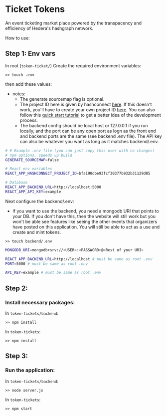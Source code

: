 # Ticket Tokens

An event ticketing market place powered by the transpacency and efficiency of Hedera's hashgraph network. 

How to use:

## Step 1: Env vars
In root (`token-ticket/`)
Create the required environment variables:
```
>> touch .env
```

then add these values:
* notes:
    * The generate sourcemap flag is optional. 
    * The project ID here is given by hashconnect [here](https://github.com/Hashpack/hashconnect/blob/main/example/react-dapp/src/services/hashconnect.ts). If this doesn't work, you'll have to create your own project ID [here](https://cloud.reown.com/sign-in). You can also follow this [quick start tutorial](https://www.npmjs.com/package/hashconnect#project-id) to get a better idea of the development process.
    * The backend config should be local host or 127.0.0.1 if you run locally, and the port can be any open port as logn as the front end and backend ports are the same (see backend .env file). The API key can also be whatever you want as long as it matches backend/.env.

```sh
# # Example .env file (you can just copy this over with no changes)
# npm options, speeds up build
GENERATE_SOURCEMAP=false

# React env variables
REACT_APP_HASHCONNECT_PROJECT_ID=bfa190dbe93fcf30377b932b31129d05

# Database
REACT_APP_BACKEND_URL=http://localhost:5000
REACT_APP_API_KEY=example
```

Next configure the backend/.env:
* If you want to use the backend, you need a mongodb URI that points to your DB. If you don't have this, then the website will still work but you won't be able see features like seeing the other events that organizers have posted on this application. You will still be able to act as a use and create and mint tokens. 
```
>> touch backend/.env
```

```sh
MONGODB_URI=mongodb+srv://<USER>:<PASSWORD>@<Rest of your URI>

REACT_APP_BACKEND_URL=http://localhost # must be same as root .env
PORT=5000 # must be same as root .env

API_KEY=example # must be same as root .env
```

## Step 2:
### Install necessary packages:

In `token-tickets/backend`:
```
>> npm install
```
In `token-tickets`:
```
>> npm install
```
## Step 3:
### Run the application:
In `token-tickets/backend`:
```
>> node server.js
```
In `token-tickets`:
```
>> npm start
```

